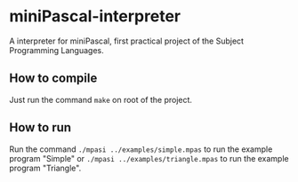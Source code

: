 # miniPascal-interpreter
A interpreter for miniPascal, first practical project of the Subject Programming Languages.

## How to compile 
Just run the command ```make``` on root of the project. 

## How to run 
Run the command ```./mpasi ../examples/simple.mpas``` to run the example program "Simple" or ```./mpasi ../examples/triangle.mpas``` to run the example program "Triangle". 

